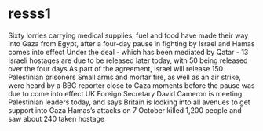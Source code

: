 # resss1
Sixty lorries carrying medical supplies, fuel and food have made their way into Gaza from Egypt, after a four-day pause in fighting by Israel and Hamas comes into effect
Under the deal - which has been mediated by Qatar - 13 Israeli hostages are due to be released later today, with 50 being released over the four days
As part of the agreement, Israel will release 150 Palestinian prisoners
Small arms and mortar fire, as well as an air strike, were heard by a BBC reporter close to Gaza moments before the pause was due to come into effect
UK Foreign Secretary David Cameron is meeting Palestinian leaders today, and says Britain is looking into all avenues to get support into Gaza
Hamas’s attacks on 7 October killed 1,200 people and saw about 240 taken hostage
